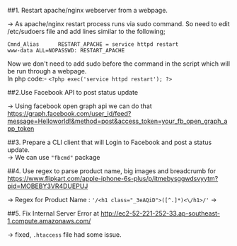 ##1. Restart apache/nginx webserver from a webpage.<br>

-> As apache/nginx restart process runs via sudo command.
So need to edit /etc/sudoers file and add lines similar to the following;<br>

```Cmnd_Alias      RESTART_APACHE = service httpd restart```<br>
```www-data ALL=NOPASSWD: RESTART_APACHE```<br>

Now we don't need to add sudo before the command in the script which will be run through a webpage.<br>
In php code:- ```<?php exec('service httpd restart'); ?>```<br>

##2.Use Facebook API to post status update<br>

-> Using facebook open graph api we can do that
https://graph.facebook.com/user_id/feed?message=Helloworld!&method=post&access_token=your_fb_open_graph_app_token


##3. Prepare a CLI client that will Login to Facebook and post a status update.<br>
-> We can use ```"fbcmd"``` package

##4. Use regex to parse product name, big images and breadcrumb for https://www.flipkart.com/apple-iphone-6s-plus/p/itmebysggwdsvyytm?pid=MOBEBY3VR4DUEPUJ<br>

-> Regex for Product Name :  ```'/<h1 class="_3eAQiD">([^.]*)<\/h1>/'```
->


##5. Fix Internal Server Error​ at http://ec2-52-221-252-33.ap-southeast-1.compute.amazonaws.com/<br>

-> fixed, ```.htaccess``` file had some issue.
